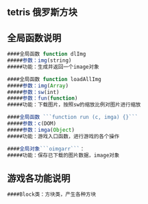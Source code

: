 ## tetris 俄罗斯方块

全局函数说明
--
```JavaScript
####全局函数 function dlImg
#####参数：img(string)
#####功能：生成并返回一个image对象
```

```JavaScript
####全局函数 function loadAllImg
#####参数：img(Array)
#####参数：sw(int)
#####参数：fun(function)
#####功能：下载图片，按照sw的缩放比例对图片进行缩放
```

```JavaScript
####全局函数 ```function run (c, imga) {}```
#####参数：c(DOM)
#####参数：imga(Object)
#####功能：游戏入口函数，进行游戏的各个操作
```

```JavaScript
####全局对象```oimgarr```：
#####功能：保存已下载的图片数据，image对象
```

游戏各功能说明
--
```JavaScript
####Block类：方块类，产生各种方块
```
